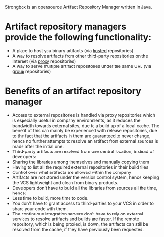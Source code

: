 Strongbox is an opensource Artifact Repository Manager written in Java.

# Artifact repository managers provide the following functionality:
* A place to host you binary artifacts (via [hosted](Repositories#hosted) repositories)
* A way to resolve artifacts from other third-party repositories on the Internet (via [proxy](Repositories#proxy) repositories)
* A way to serve multiple artifact repositories under the same URL (via [group](Repositories#group) repositories)

# Benefits of an artifact repository manager
* Access to external repositories is handled via proxy repositories which is especially useful in company environments, as it reduces the bandwidth towards external sites, due to a build up of a local cache. The benefit of this can mainly be experienced with release repositories, due to the fact that the artifacts in them are guaranteed to never change, hence no further attempts to resolve an artifact from external sources is made after the initial one.
* Third-party artifacts are resolved from one central location, instead of developers:
 * Sharing the libraries among themselves and manually copying them
 * Having to list all the required external repositories in their build files
* Control over what artifacts are allowed within the company
* Artifacts are not stored under the version control system, hence keeping the VCS lightweight and clean from binary products.
* Developers don't have to build all the libraries from sources all the time, hence:
 * Less time to build, more time to code.
 * You don't have to grant access to third-parties to your VCS in order to share your code with them.
* The continuous integration servers don't have to rely on external services to resolve artifacts and builds are faster. If the remote repository, which is being proxied, is down, the artifacts can still be resolved from the cache, if they have previously been requested.